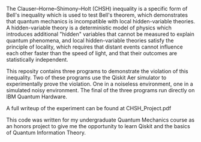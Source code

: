 The Clauser–Horne–Shimony–Holt (CHSH) inequality is a specific form of Bell's inequality which is used to test Bell's theorem, which demonstrates that quantum mechanics is incompatible with local hidden-variable theories. A hidden-variable theory is a deterministic model of physics which introduces additional "hidden" variables that cannot be measured to explain quantum phenomena, and local hidden-variable theories satisfy the principle of locality, which requires that distant events cannot influence each other faster than the speed of light, and that their outcomes are statistically independent.

This reposity contains three programs to demonstrate the violation of this inequality. Two of these programs use the Qiskit Aer simulator to experimentally prove the violation. One in a noiseless environment, one in a simulated noisy environment. The final of the three programs run directly on IBM Quantum Hardware.

A full writeup of the experiment can be found at CHSH_Project.pdf

This code was written for my undergraduate Quantum Mechanics course as an honors project to give me the opportunity to learn Qiskit and the basics of Quantum Information Theory.
